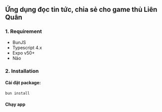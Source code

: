 ## Ứng dụng đọc tin tức, chia sẻ cho game thủ Liên Quân

### 1. Requirement 

- BunJS
- Typescript 4.x
- Expo v50+
- Não

### 2. Installation
#### Cài đặt package:
```bash
bun install
```

#### Chạy app


